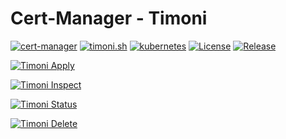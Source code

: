 # Cert-Manager - Timoni

[![cert-manager](https://img.shields.io/badge/cert--manager-v1.13.2-00bfff)](https://cert-manager.io)
[![timoni.sh](https://img.shields.io/badge/timoni.sh-v0.18.0-7e56c2)](https://timoni.sh)
[![kubernetes](https://img.shields.io/badge/kubernetes-v1.29.0-326CE5?logo=kubernetes&logoColor=white)](https://kubernetes.io)
[![License](https://img.shields.io/github/license/nalum/cert-manager-module)](https://github.com/nalum/cert-manager-module/blob/main/LICENSE)
[![Release](https://img.shields.io/github/v/release/nalum/cert-manager-module)](https://github.com/nalum/cert-manager-module/releases)

[![Timoni Apply](https://asciinema.org/a/e14qMrZChe3o1OMktfw4F5rYL.svg)](https://asciinema.org/a/e14qMrZChe3o1OMktfw4F5rYL)

[![Timoni Inspect](https://asciinema.org/a/nP7eFfbdgybh1wDmrONyQeStk.svg)](https://asciinema.org/a/nP7eFfbdgybh1wDmrONyQeStk)

[![Timoni Status](https://asciinema.org/a/8heAiOOEa1jGdEF5IPOG4sOOY.svg)](https://asciinema.org/a/8heAiOOEa1jGdEF5IPOG4sOOY)

[![Timoni Delete](https://asciinema.org/a/4i1ph2cy6dXt8dbFH4LpDAV6n.svg)](https://asciinema.org/a/4i1ph2cy6dXt8dbFH4LpDAV6n)
